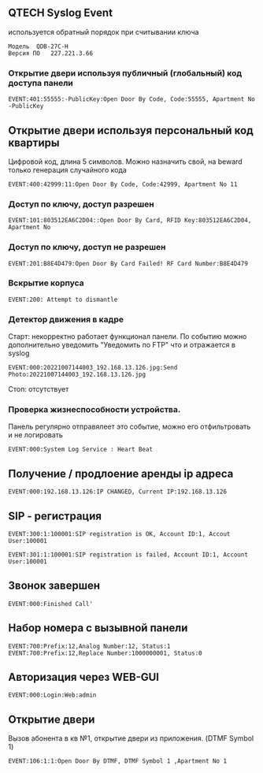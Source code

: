 ## QTECH Syslog Event

используется обратный порядок при считывании ключа

```
Модель	QDB-27C-H
Версия ПО	227.221.3.66
```

### Открытие двери используя публичный (глобальный) код доступа панели

```
EVENT:401:55555:-PublicKey:Open Door By Code, Code:55555, Apartment No -PublicKey
```

## Открытие двери используя персональный код квартиры
Цифровой код, длина 5 символов. Можно назначить свой, на beward только генерация случайного кода
```
EVENT:400:42999:11:Open Door By Code, Code:42999, Apartment No 11
```

### Доступ по ключу, доступ разрешен

```
EVENT:101:803512EA6C2D04::Open Door By Card, RFID Key:803512EA6C2D04, Apartment No
```

### Доступ по ключу, доступ не разрешен

```
EVENT:201:B8E4D479:Open Door By Card Failed! RF Card Number:B8E4D479
```

### Вскрытие корпуса

```
EVENT:200: Attempt to dismantle
```

### Детектор движения в кадре

Старт:
некорректно работает функционал панели.
По событию можно дополнительно уведомить "Уведомить по FTP" что и отражается в syslog

```
EVENT:000:20221007144003_192.168.13.126.jpg:Send Photo:20221007144003_192.168.13.126.jpg
```

Стоп: отсутствует

### Проверка жизнеспособности устройства.

Панель регулярно отправялеет это событие, можно его отфильтровать и не логировать

```
EVENT:000:System Log Service : Heart Beat
```

## Получение / продлоение аренды ip адреса
```
EVENT:000:192.168.13.126:IP CHANGED, Current IP:192.168.13.126
```

## SIP - регистрация
```
EVENT:300:1:100001:SIP registration is OK, Account ID:1, Accout User:100001
```
```
EVENT:301:1:100001:SIP registration is failed, Account ID:1, Account User:100001
```

## Звонок завершен
```
EVENT:000:Finished Call'
```

## Набор номера с вызывной панели

```
EVENT:700:Prefix:12,Analog Number:12, Status:1
EVENT:700:Prefix:12,Replace Number:1000000001, Status:0
```

## Авторизация через WEB-GUI
```
EVENT:000:Login:Web:admin
```
## Открытие двери 
Вызов абонента в кв №1, открытие двери из приложения. (DTMF Symbol 1)
```
EVENT:106:1:1:Open Door By DTMF, DTMF Symbol 1 ,Apartment No 1
```